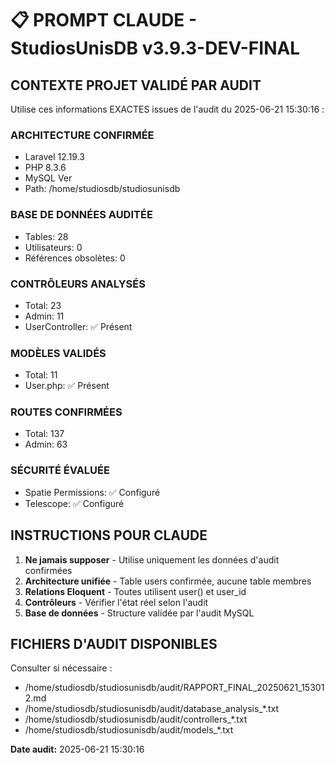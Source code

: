 # 📋 PROMPT CLAUDE - StudiosUnisDB v3.9.3-DEV-FINAL

## CONTEXTE PROJET VALIDÉ PAR AUDIT

Utilise ces informations EXACTES issues de l'audit du 2025-06-21 15:30:16 :

### ARCHITECTURE CONFIRMÉE
- Laravel 12.19.3
- PHP 8.3.6
- MySQL Ver
- Path: /home/studiosdb/studiosunisdb

### BASE DE DONNÉES AUDITÉE
- Tables: 28
- Utilisateurs: 0
- Références obsolètes: 0

### CONTRÔLEURS ANALYSÉS
- Total: 23
- Admin: 11
- UserController: ✅ Présent

### MODÈLES VALIDÉS
- Total: 11
- User.php: ✅ Présent

### ROUTES CONFIRMÉES
- Total: 137
- Admin: 63

### SÉCURITÉ ÉVALUÉE
- Spatie Permissions: ✅ Configuré
- Telescope: ✅ Configuré

## INSTRUCTIONS POUR CLAUDE

1. **Ne jamais supposer** - Utilise uniquement les données d'audit confirmées
2. **Architecture unifiée** - Table users confirmée, aucune table membres
3. **Relations Eloquent** - Toutes utilisent user() et user_id
4. **Contrôleurs** - Vérifier l'état réel selon l'audit
5. **Base de données** - Structure validée par l'audit MySQL

## FICHIERS D'AUDIT DISPONIBLES

Consulter si nécessaire :
- /home/studiosdb/studiosunisdb/audit/RAPPORT_FINAL_20250621_153012.md
- /home/studiosdb/studiosunisdb/audit/database_analysis_*.txt
- /home/studiosdb/studiosunisdb/audit/controllers_*.txt
- /home/studiosdb/studiosunisdb/audit/models_*.txt

**Date audit:** 2025-06-21 15:30:16

